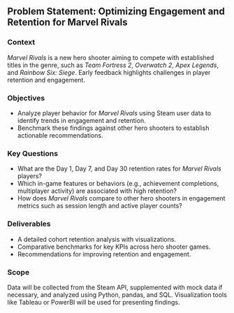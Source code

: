 ## Problem Statement: Optimizing Engagement and Retention for Marvel Rivals

### Context
*Marvel Rivals* is a new hero shooter aiming to compete with established titles in the genre, such as *Team Fortress 2*, *Overwatch 2*, *Apex Legends*, and *Rainbow Six: Siege*. Early feedback highlights challenges in player retention and engagement.

### Objectives
- Analyze player behavior for *Marvel Rivals* using Steam user data to identify trends in engagement and retention.
- Benchmark these findings against other hero shooters to establish actionable recommendations.

### Key Questions
- What are the Day 1, Day 7, and Day 30 retention rates for *Marvel Rivals* players?
- Which in-game features or behaviors (e.g., achievement completions, multiplayer activity) are associated with high retention?
- How does *Marvel Rivals* compare to other hero shooters in engagement metrics such as session length and active player counts?

### Deliverables
- A detailed cohort retention analysis with visualizations.
- Comparative benchmarks for key KPIs across hero shooter games.
- Recommendations for improving retention and engagement.

### Scope
Data will be collected from the Steam API, supplemented with mock data if necessary, and analyzed using Python, pandas, and SQL. Visualization tools like Tableau or PowerBI will be used for presenting findings.